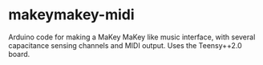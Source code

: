 makeymakey-midi
===============

Arduino code for making a MaKey MaKey like music interface, with several capacitance sensing channels and MIDI output. Uses the Teensy++2.0 board. 
